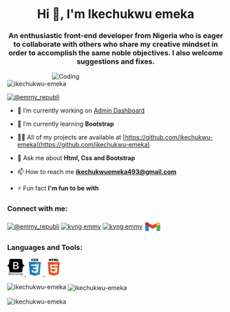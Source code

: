 
<h1 align="center">Hi 👋, I'm Ikechukwu emeka</h1>
<h3 align="center">An enthusiastic front-end developer from Nigeria who is eager to collaborate with others who share my creative mindset in order to accomplish the same noble objectives. I also welcome suggestions and fixes.</h3>

<img align = "right" alt = "Coding" width = "400" src = "https://media3.giphy.com/media/v1.Y2lkPTc5MGI3NjExdHhzdHJiaTl5OHV6eXB6MDZmbDk2MWxtZGZ3cGVja2hvampveWszdCZlcD12MV9pbnRlcm5hbF9naWZfYnlfaWQmY3Q9Zw/qgQUggAC3Pfv687qPC/giphy.gif">


<p align="left"> <img src="https://komarev.com/ghpvc/?username=ikechukwu-emeka&label=Profile%20views&color=0e75b6&style=flat" alt="ikechukwu-emeka" /> </p>

<p align="left"> <a href="https://twitter.com/@emmy_republi" target="blank"><img src="https://img.shields.io/twitter/follow/@emmy_republi?logo=twitter&style=for-the-badge" alt="@emmy_republi" /></a> </p>

- 🔭 I’m currently working on [Admin Dashboard](https://github.com/ikechukwu-emeka/Admin-Dashboard)

- 🌱 I’m currently learning **Bootstrap**

- 👨‍💻 All of my projects are available at [https://github.com/ikechukwu-emeka](https://github.com/ikechukwu-emeka)

- 💬 Ask me about **Html, Css and Bootstrap**

- 📫 How to reach me **ikechukwuemeka493@gmail.com**

- ⚡ Fun fact **I'm fun to be with**

<h3 align="left">Connect with me:</h3>
<p align="left">
<a href="https://twitter.com/@emmy_republi" target="blank"><img align="center" src="https://raw.githubusercontent.com/rahuldkjain/github-profile-readme-generator/master/src/images/icons/Social/twitter.svg" alt="@emmy_republi" height="30" width="40" /></a>
<a href="https://fb.com/kvng emmy" target="blank"><img align="center" src="https://raw.githubusercontent.com/rahuldkjain/github-profile-readme-generator/master/src/images/icons/Social/facebook.svg" alt="kvng emmy" height="30" width="40" /></a>
  <a href="https://wa.me/2349090949908?text=Hi Emeka" target="blank"><img align="center" src="https://raw.githubusercontent.com/rahuldkjain/github-profile-readme-generator/master/src/images/icons/Social/whatsapp.svg" alt="kvng emmy" height="30" width="40" /></a>
   <a href="https://gmail.com/ikechukwuemeka493" target="blank"><img align="center" src="https://raw.githubusercontent.com/rahuldkjain/github-profile-readme-generator/master/src/images/icons/Social/gmail.svg" alt="ikechukwu emeka" height="30" width="40" /></a>
  
</p>

<h3 align="left">Languages and Tools:</h3>
<p align="left"> <a href="https://getbootstrap.com" target="_blank" rel="noreferrer"> <img src="https://raw.githubusercontent.com/devicons/devicon/master/icons/bootstrap/bootstrap-plain-wordmark.svg" alt="bootstrap" width="40" height="40"/> </a> <a href="https://www.w3schools.com/css/" target="_blank" rel="noreferrer"> <img src="https://raw.githubusercontent.com/devicons/devicon/master/icons/css3/css3-original-wordmark.svg" alt="css3" width="40" height="40"/> </a> <a href="https://www.w3.org/html/" target="_blank" rel="noreferrer"> <img src="https://raw.githubusercontent.com/devicons/devicon/master/icons/html5/html5-original-wordmark.svg" alt="html5" width="40" height="40"/> </a> </p>

<p><img align="left" src="https://github-readme-stats.vercel.app/api/top-langs?username=ikechukwu-emeka&show_icons=true&locale=en&layout=compact" alt="ikechukwu-emeka" /></p>

<p>&nbsp;<img align="center" src="https://github-readme-stats.vercel.app/api?username=ikechukwu-emeka&show_icons=true&locale=en" alt="ikechukwu-emeka" /></p>

<p><img align="center" src="https://github-readme-streak-stats.herokuapp.com/?user=ikechukwu-emeka&" alt="ikechukwu-emeka" /></p>
